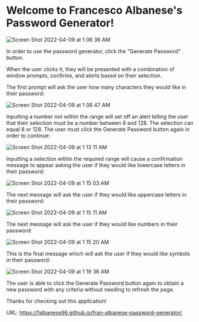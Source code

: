 # Welcome to Francesco Albanese's Password Generator!

![Screen Shot 2022-04-09 at 1 06 36 AM](https://user-images.githubusercontent.com/98659683/162557276-77424385-f349-48d7-9d33-58db37e465db.png)

In order to use the password generator, click the "Generate Password" button.

When the user clicks it, they will be presented with a combination of window prompts, confirms, and alerts based on their selection.

The first prompt will ask the user how many characters they would like in their password:

![Screen Shot 2022-04-09 at 1 08 47 AM](https://user-images.githubusercontent.com/98659683/162557337-681df1a8-78dc-402a-9fc2-286764921b28.png)

Inputting a number not within the range will set off an alert telling the user that their selection must be a number between 8 and 128. The selection can equal 8 or 128. The user must click the Generate Password button again in order to continue:

![Screen Shot 2022-04-09 at 1 13 11 AM](https://user-images.githubusercontent.com/98659683/162557467-5e009690-3b87-4511-a814-6b041b9cc05b.png)

Inputting a selection within the required range will cause a confirmation message to appear asking the user if they would like lowercase letters in their password:

![Screen Shot 2022-04-09 at 1 15 03 AM](https://user-images.githubusercontent.com/98659683/162557574-40edf4c8-d6a5-463b-837b-172725371b33.png)

The next message will ask the user if they would like uppercase letters in their password:

![Screen Shot 2022-04-09 at 1 15 11 AM](https://user-images.githubusercontent.com/98659683/162557606-3c96333e-692a-4e1b-b5a2-e7bcfb8ec9e9.png)

The next message will ask the user if they would like numbers in their password:

![Screen Shot 2022-04-09 at 1 15 20 AM](https://user-images.githubusercontent.com/98659683/162557609-1ee317f5-b8ab-4920-ba04-17c840971ddb.png)

This is the final message which will ask the user if they would like symbols in their password:

![Screen Shot 2022-04-09 at 1 19 36 AM](https://user-images.githubusercontent.com/98659683/162557633-229ca27b-3dd6-4325-8c3f-eaa11de57f00.png)

The user is able to click the Generate Password button again to obtain a new password with any criteria without needing to refresh the page. 

Thanks for checking out this application! 

URL: https://falbanese96.github.io/fran-albanese-password-generator/